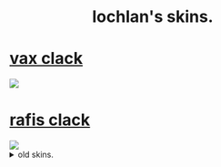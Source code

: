 <h1 align="center">lochlan's skins.</h1>


# [vax clack](https://github.com/varkely/skinhub/raw/main/player/lochlan/vax_clack.osk)
<img src="https://i.imgur.com/qs7EPmU.png">

# [rafis clack](https://github.com/varkely/skinhub/raw/main/player/lochlan/rafis_clack.osk)
<img src="https://i.imgur.com/NhgbHvx.png">

<details>
<summary>old skins.</summary>
<br>

# [varv](https://github.com/varkely/skinhub/raw/main/player/lochlan/lochlan_varv.osk)
<img src="https://i.imgur.com/v5T7uoj.png">

# [vax modern](https://github.com/varkely/skinhub/raw/main/player/lochlan/lochlan_vax.osk)
<img src="https://i.imgur.com/FDhD8Yg.png">

# [rafis soft](https://github.com/varkely/skinhub/raw/main/player/lochlan/lochlan_rafis.osk)
<img src="https://i.imgur.com/XAFR5ZR.png">

# [rafis clack](https://github.com/varkely/skinhub/raw/main/player/lochlan/lochlan_clack.osk)
<img src="https://i.imgur.com/XAFR5ZR.png">

</details>
